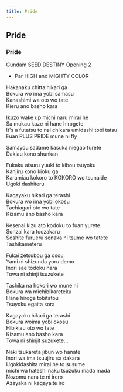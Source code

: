 ```yaml
---
title: Pride
---
```


Pride
-----

### Pride


  
Gundam SEED DESTINY Opening 2  
  
- Par HIGH and MIGHTY COLOR  
  
  
Hakanaku chitta hikari ga   
Bokura wo ima yobi samasu  
Kanashimi wa oto wo tate   
Kieru ano basho kara  
  
Ikuzo wake up michi naru mirai he  
Sa mukau kaze ni hane hirogete  
It's a futatsu to nai chikara umidashi tobi tatsu  
Fuan PLUS PRIDE mune ni fly  
  
Samayou sadame kasuka niegao furete  
Dakiau kono shunkan  
  
Fukaku aisuru yuuki to kibou tsuyoku  
Kanjiru kono kioku ga  
Karamiau kokoro to KOKORO wo tsunaide  
Ugoki dashiteru  
  
Kagayaku hikari ga terashi  
Bokura wo ima yobi okosu  
Tachiagari oto wo tate  
Kizamu ano basho kara  
  
Kesenai kizu ato kodoku to fuan yurete  
Sonzai kara toozakaru  
Soshite furueru senaka ni tsume wo tatete  
Tashikameteru  
  
Fukai zetsubou ga osou  
Yami ni shizunda yoru demo  
Inori sae todoku nara  
Towa ni shinji tsuzukete  
  
Tashika na hokori wo mune ni   
Bokura wa michibikareteku  
Hane hiroge tobitatou  
Tsuyoku egaita sora  
  
Kagayaku hikari ga terashi  
Bokura woima yobi okosu  
Hibikiau oto wo tate  
Kizamu ano basho kara  
Towa ni shinjit suzukete...  
  
Naki tsukareta jibun wo hanate  
Inori wa ima tsuujiru sa dakara  
Ugokidashita mirai he to susume  
michi wa hateshi naku tsuzuku mada mada  
Nozomu nara te ni irero   
Azayaka ni kagayaite iro  
